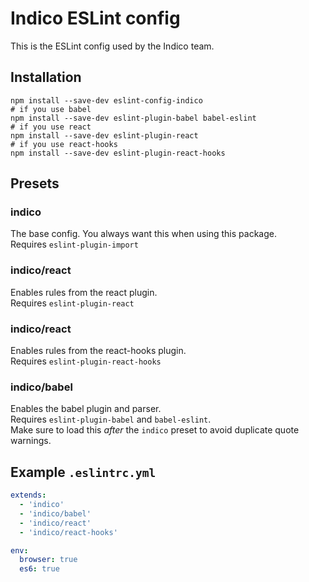 # Indico ESLint config

This is the ESLint config used by the Indico team.

## Installation

```shell
npm install --save-dev eslint-config-indico
# if you use babel
npm install --save-dev eslint-plugin-babel babel-eslint
# if you use react
npm install --save-dev eslint-plugin-react
# if you use react-hooks
npm install --save-dev eslint-plugin-react-hooks
```

## Presets

### indico
The base config. You always want this when using this package.  
Requires `eslint-plugin-import`

### indico/react
Enables rules from the react plugin.  
Requires `eslint-plugin-react`

### indico/react
Enables rules from the react-hooks plugin.  
Requires `eslint-plugin-react-hooks`

### indico/babel
Enables the babel plugin and parser.  
Requires `eslint-plugin-babel` and `babel-eslint`.  
Make sure to load this *after* the `indico` preset to avoid duplicate quote warnings.


## Example `.eslintrc.yml`

```yaml
extends:
  - 'indico'
  - 'indico/babel'
  - 'indico/react'
  - 'indico/react-hooks'

env:
  browser: true
  es6: true
```
